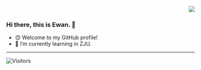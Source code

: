 <img align='right' src="https://github-readme-stats.vercel.app/api?username=Ewan-K&hide_border=true&show_icons=true&theme=dracula">
<br>

### Hi there, this is Ewan. 👋
- 😊 Welcome to my GitHub profile!
- 🌱 I’m currently learning in ZJU.

---
![Visitors](https://visitor-badge.laobi.icu/badge?page_id=Ewan-K)



